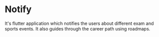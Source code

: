 # Notify
It's flutter application which notifies the users about different exam and sports events. It also guides through the career path using roadmaps. 
